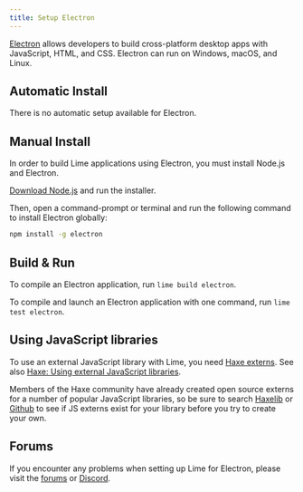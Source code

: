 ```yaml
---
title: Setup Electron
---
```


[Electron](https://www.electronjs.org) allows developers to build cross-platform desktop apps with JavaScript, HTML, and CSS. Electron can run on Windows, macOS, and Linux.

## Automatic Install

There is no automatic setup available for Electron.

## Manual Install

In order to build Lime applications using Electron, you must install Node.js and Electron.

[Download Node.js](https://nodejs.org/en/download/) and run the installer.

Then, open a command-prompt or terminal and run the following command to install Electron globally:

```sh
npm install -g electron
```

## Build & Run

To compile an Electron application, run `lime build electron`.

To compile and launch an Electron application with one command, run `lime test electron`.

## Using JavaScript libraries

To use an external JavaScript library with Lime, you need [Haxe externs](https://haxe.org/manual/lf-externs.html). See also [Haxe: Using external JavaScript libraries](https://haxe.org/manual/target-javascript-external-libraries.html).

Members of the Haxe community have already created open source externs for a number of popular JavaScript libraries, so be sure to search [Haxelib](https://lib.haxe.org/search) or [Github](https://github.com/search) to see if JS externs exist for your library before you try to create your own.

## Forums

If you encounter any problems when setting up Lime for Electron, please visit the [forums](http://community.openfl.org/c/help) or [Discord](https://discord.gg/tDgq8EE).
